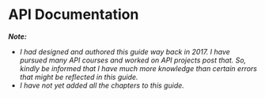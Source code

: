 # API Documentation

**_Note:_**

- _I had designed and authored this guide way back in 2017. I have pursued many API courses and worked on API projects post that. So, kindly be informed that I have much more knowledge than certain errors that might be reflected in this guide._
- _I have not yet added all the chapters to this guide._

